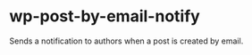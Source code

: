 wp-post-by-email-notify
=======================

Sends a notification to authors when a post is created by email.
